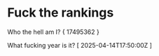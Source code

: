 # Fuck the rankings

Who the hell am I?
{ 17495362 }

What fucking year is it?
[ 2025-04-14T17:50:00Z ]
